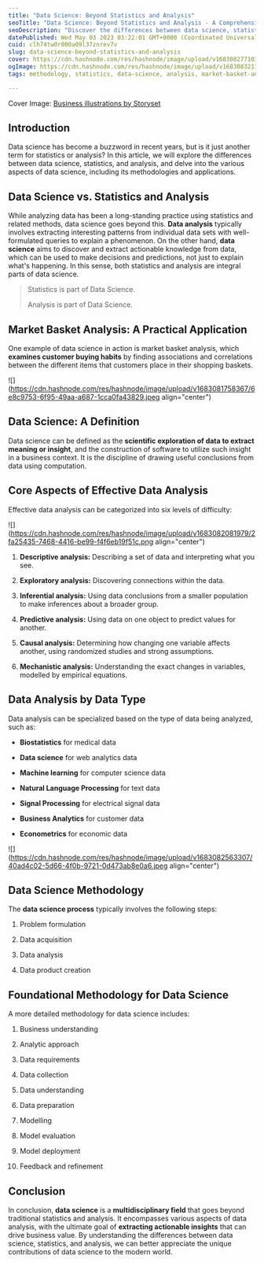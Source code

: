 ```yaml
---
title: "Data Science: Beyond Statistics and Analysis"
seoTitle: "Data Science: Beyond Statistics and Analysis - A Comprehensive Guide"
seoDescription: "Discover the differences between data science, statistics, and analysis in this comprehensive guide. Learn about the core aspects of effective data analysis"
datePublished: Wed May 03 2023 03:22:01 GMT+0000 (Coordinated Universal Time)
cuid: clh74tw0r000a09l37znrev7v
slug: data-science-beyond-statistics-and-analysis
cover: https://cdn.hashnode.com/res/hashnode/image/upload/v1683082771035/af7527d3-5725-4e7c-8335-af802b52c0c5.png
ogImage: https://cdn.hashnode.com/res/hashnode/image/upload/v1683083211268/044e2d7b-7f38-458e-9367-17a93d22310c.png
tags: methodology, statistics, data-science, analysis, market-basket-analysis

---
```


Cover Image: [Business illustrations by Storyset](https://storyset.com/business)

## **Introduction**

Data science has become a buzzword in recent years, but is it just another term for statistics or analysis? In this article, we will explore the differences between data science, statistics, and analysis, and delve into the various aspects of data science, including its methodologies and applications.

## **Data Science vs. Statistics and Analysis**

While analyzing data has been a long-standing practice using statistics and related methods, data science goes beyond this. **Data analysis** typically involves extracting interesting patterns from individual data sets with well-formulated queries to explain a phenomenon. On the other hand, **data science** aims to discover and extract actionable knowledge from data, which can be used to make decisions and predictions, not just to explain what's happening. In this sense, both statistics and analysis are integral parts of data science.

> Statistics is part of Data Science.
> 
> Analysis is part of Data Science.

## **Market Basket Analysis: A Practical Application**

One example of data science in action is market basket analysis, which **examines customer buying habits** by finding associations and correlations between the different items that customers place in their shopping baskets.

![](https://cdn.hashnode.com/res/hashnode/image/upload/v1683081758367/6e8c9753-6f95-49aa-a687-1cca0fa43829.jpeg align="center")

## **Data Science: A Definition**

Data science can be defined as the **scientific exploration of data to extract meaning or insight**, and the construction of software to utilize such insight in a business context. It is the discipline of drawing useful conclusions from data using computation.

## **Core Aspects of Effective Data Analysis**

Effective data analysis can be categorized into six levels of difficulty:

![](https://cdn.hashnode.com/res/hashnode/image/upload/v1683082081979/2fa25435-7468-4416-be99-f4f6eb19f51c.png align="center")

1. **Descriptive analysis:** Describing a set of data and interpreting what you see.
    
2. **Exploratory analysis:** Discovering connections within the data.
    
3. **Inferential analysis:** Using data conclusions from a smaller population to make inferences about a broader group.
    
4. **Predictive analysis:** Using data on one object to predict values for another.
    
5. **Causal analysis:** Determining how changing one variable affects another, using randomized studies and strong assumptions.
    
6. **Mechanistic analysis:** Understanding the exact changes in variables, modelled by empirical equations.
    

## **Data Analysis by Data Type**

Data analysis can be specialized based on the type of data being analyzed, such as:

* **Biostatistics** for medical data
    
* **Data science** for web analytics data
    
* **Machine learning** for computer science data
    
* **Natural Language Processing** for text data
    
* **Signal Processing** for electrical signal data
    
* **Business Analytics** for customer data
    
* **Econometrics** for economic data
    

![](https://cdn.hashnode.com/res/hashnode/image/upload/v1683082563307/40ad4c02-5d66-4f0b-9721-0d473ab8e0a6.jpeg align="center")

## **Data Science Methodology**

The **data science process** typically involves the following steps:

1. Problem formulation
    
2. Data acquisition
    
3. Data analysis
    
4. Data product creation
    

## **Foundational Methodology for Data Science**

A more detailed methodology for data science includes:

1. Business understanding
    
2. Analytic approach
    
3. Data requirements
    
4. Data collection
    
5. Data understanding
    
6. Data preparation
    
7. Modelling
    
8. Model evaluation
    
9. Model deployment
    
10. Feedback and refinement
    

## **Conclusion**

In conclusion, **data science** is a **multidisciplinary field** that goes beyond traditional statistics and analysis. It encompasses various aspects of data analysis, with the ultimate goal of **extracting actionable insights** that can drive business value. By understanding the differences between data science, statistics, and analysis, we can better appreciate the unique contributions of data science to the modern world.